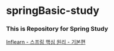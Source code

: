# springBasic-study
<h3> This is Repository for Spring Study </h3>

<a href = "https://www.inflearn.com/course/%EC%8A%A4%ED%94%84%EB%A7%81-%ED%95%B5%EC%8B%AC-%EC%9B%90%EB%A6%AC-%EA%B8%B0%EB%B3%B8%ED%8E%B8/dashboard">Inflearn - 스프링 핵심 원리 - 기본편</a>
